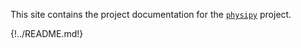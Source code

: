 This site contains the project documentation for the
[`physipy`](https://github.com/mocquin/physipy/) project.

{!../README.md!}
